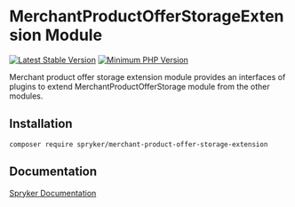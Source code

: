 # MerchantProductOfferStorageExtension Module
[![Latest Stable Version](https://poser.pugx.org/spryker/merchant-product-offer-storage-extension/v/stable.svg)](https://packagist.org/packages/spryker/merchant-product-offer-storage-extension)
[![Minimum PHP Version](https://img.shields.io/badge/php-%3E%3D%207.4-8892BF.svg)](https://php.net/)

Merchant product offer storage extension module provides an interfaces of plugins to extend MerchantProductOfferStorage module from the other modules.

## Installation

```
composer require spryker/merchant-product-offer-storage-extension
```

## Documentation

[Spryker Documentation](https://docs.spryker.com)
